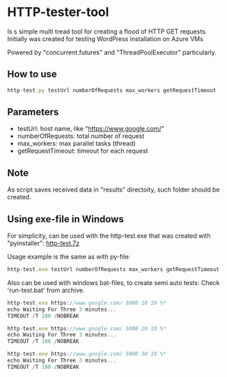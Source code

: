# HTTP-tester-tool
Is s simple multi tread tool for creating a flood of HTTP GET requests. Initially was created for testing WordPress installation on Azure VMs

Powered by "concurrent.futures" and "ThreadPoolExecutor" particularly.

## How to use

```javascript
http-test.py testUrl numberOfRequests max_workers getRequestTimeout
```
## Parameters

- testUrl: host name, like "https://www.google.com/"
- numberOfRequests: total number of request
- max_workers: max parallel tasks (thread)
- getRequestTimeout: timeout for each request

## Note
As script saves received data in "results" directoity, such folder should be created.


## Using exe-file in Windows
For simplicity, can be used with the http-test.exe that was created with "pyinstaller":
[http-test.7z](https://github.com/ivshof/HTTP-tester-tool/blob/master/http-test.7z)

Usage example is the same as with py-file:
```javascript
http-test.exe testUrl numberOfRequests max_workers getRequestTimeout
```

Also can be used with windows bat-files, to create semi auto tests:
Check 'run-test.bat' from archive.
```javascript
http-test.exe https://www.google.com/ 5000 10 10 %*
echo Waiting For Three 3 minutes... 
TIMEOUT /T 180 /NOBREAK

http-test.exe https://www.google.com/ 5000 20 10 %*
echo Waiting For Three 3 minutes... 
TIMEOUT /T 180 /NOBREAK

http-test.exe https://www.google.com/ 5000 30 10 %*
echo Waiting For Three 3 minutes... 
TIMEOUT /T 180 /NOBREAK
```
